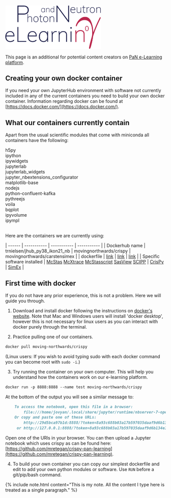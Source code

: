 <img src="/assets/img/PaNelearning.png"
     alt="PaN e-Learning logo"
     style="width: 300px" />
     
     
This page is an additional for potential content creators on [PaN e-Learning platform](https://pan-learning.org).


## Creating your own docker container 

If you need your own JupyterHub environment with software not currently included in any of the current containers you need to build your own docker container. Information regarding docker can be found at [https://docs.docker.com/](https://docs.docker.com/). 

## What our containers currently contain

Apart from the usual scientific modules that come with miniconda all containers have the following: 
<div style="-webkit-column-count: 2; -moz-column-count: 2; column-count: 2; 
-webkit-column-rule: none; -moz-column-rule: none; column-rule: none;">
    <div style="display: inline-block; list-style-type:none;">
        <li> h5py </li>
        <li> ipython </li>
        <li> ipywidgets </li>
        <li> jupyterlab </li>
        <li> jupyterlab_widgets </li>
        <li> jupyter_nbextensions_configurator </li>
        <li> matplotlib-base </li>
    </div>
    <br>
    <div style="display: inline-block; list-style-type:none;">
        <li> nodejs </li>
        <li> python-confluent-kafka </li>
        <li> pythreejs </li>
        <li> voila </li>
        <li> bqplot </li>
        <li> ipyvolume </li>
        <li> ipympl </li>
    </div>
</div>
<br>
      
Here are the containers we are currently using:

| ------ | ----------- | ----------- | ----------- |
| Dockerhub name | trnielsen/jhub_py38_ikon21_nb | movingnorthwards/crispy | movingnorthwards/carstensimex |
| dockerfile | [link](https://github.com/trnielsen/Docker/tree/master/jhub38_dram_ikon21) | [link](https://github.com/moving-northwards/docker4pan-learning/blob/main/Crispy/Dockerfile) | [link](https://github.com/moving-northwards/docker4pan-learning/blob/main/SimEx/Dockerfile) |
| Specific software installed | [McStas](https://www.mcstas.org/) [McXtrace](https://www.mcxtrace.org/) [McStasscript](https://mads-bertelsen.github.io/)  [SasView](https://www.sasview.org/) [SCIPP](https://scipp.github.io/) | [CrisPy](https://www.esrf.fr/computing/scientific/crispy/) | [SimEx](https://simex.readthedocs.io/en/latest/) |


## First time with docker

If you do not have any prior experience, this is not a problem. Here we will guide you through. 

1. Download and install docker following the instructions on [docker's website](https://docs.docker.com/get-docker/). Note that Mac and Windows users will install 'docker desktop', however this is not necessary for linux users as you can interact with docker purely through the terminal. 

2. Practice pulling one of our containers. 
```markdown
docker pull moving-northwards/crispy 
```
(Linux users: If you wish to avoid typing sudo with each docker command you can become root with `sudo -i`.)

3. Try running the container on your own computer. This will help you understand how the containers work on our e-learning platform. 
```markdown
docker run -p 8888:8888 --name test moving-northwards/crispy 
```
At the bottom of the output you will see a similar message to: 
```markdown    
    To access the notebook, open this file in a browser:
        file:///home/jovyan/.local/share/jupyter/runtime/nbserver-7-open.html
    Or copy and paste one of these URLs:
        http://29d5bca97b1d:8888/?token=8a93c688b03a17b597035daaf9d6b134e1465b04afafd717
     or http://127.0.0.1:8888/?token=8a93c688b03a17b597035daaf9d6b134e1465b04afafd717
```
Open one of the URls in your browser. You can then upload a Jupyter notebook which uses crispy as can be found here: [https://github.com/mretegan/crispy-pan-learning](https://github.com/mretegan/crispy-pan-learning). 

4. To build your own container you can copy our simplest dockerfile and edit to add your own python modules or software. Use `RUN` before a git/pip/bash command. 

{% include note.html content="This is my note. All the content I type here is treated as a single paragraph." %}


